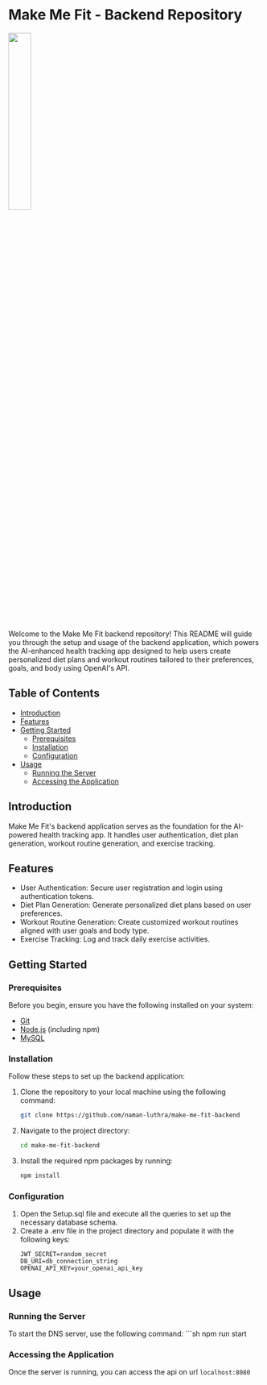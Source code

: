 # Make Me Fit - Backend Repository

<img src="https://raw.githubusercontent.com/naman-luthra/make-me-fit-ui/main/public/img/logo.png" width="30%">

Welcome to the Make Me Fit backend repository! This README will guide you through the setup and usage of the backend application, which powers the AI-enhanced health tracking app designed to help users create personalized diet plans and workout routines tailored to their preferences, goals, and body using OpenAI's API.

## Table of Contents

- [Introduction](#introduction)
- [Features](#features)
- [Getting Started](#getting-started)
  - [Prerequisites](#prerequisites)
  - [Installation](#installation)
  - [Configuration](#configuration)
- [Usage](#usage)
  - [Running the Server](#running-the-server)
  - [Accessing the Application](#accessing-the-application)

## Introduction

Make Me Fit's backend application serves as the foundation for the AI-powered health tracking app. It handles user authentication, diet plan generation, workout routine generation, and exercise tracking.

## Features

- User Authentication: Secure user registration and login using authentication tokens.
- Diet Plan Generation: Generate personalized diet plans based on user preferences.
- Workout Routine Generation: Create customized workout routines aligned with user goals and body type.
- Exercise Tracking: Log and track daily exercise activities.

## Getting Started

### Prerequisites

Before you begin, ensure you have the following installed on your system:

- [Git](https://git-scm.com/)
- [Node.js](https://nodejs.org/) (including npm)
- [MySQL](https://www.mysql.com/)

### Installation

Follow these steps to set up the backend application:

1. Clone the repository to your local machine using the following command:
   ```sh
   git clone https://github.com/naman-luthra/make-me-fit-backend
2. Navigate to the project directory:
   ```bash
   cd make-me-fit-backend
3. Install the required npm packages by running:
   ```bash
   npm install

### Configuration

1. Open the Setup.sql file and execute all the queries to set up the necessary database schema.
2. Create a .env file in the project directory and populate it with the following keys:
   ```
   JWT_SECRET=random_secret
   DB_URI=db_connection_string
   OPENAI_API_KEY=your_openai_api_key
   ```

## Usage

### Running the Server

To start the DNS server, use the following command:
    ```sh
       npm run start

### Accessing the Application

Once the server is running, you can access the api on url `localhost:8080`

